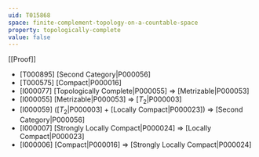 ```yaml
---
uid: T015868
space: finite-complement-topology-on-a-countable-space
property: topologically-complete
value: false
---
```

[[Proof]]

* [T000895] [Second Category|P000056]
* [T000575] [Compact|P000016]
* [I000077] [Topologically Complete|P000055] => [Metrizable|P000053]
* [I000055] [Metrizable|P000053] => [$T_2$|P000003]
* [I000059] ([$T_2$|P000003] + [Locally Compact|P000023]) => [Second Category|P000056]
* [I000007] [Strongly Locally Compact|P000024] => [Locally Compact|P000023]
* [I000006] [Compact|P000016] => [Strongly Locally Compact|P000024]

